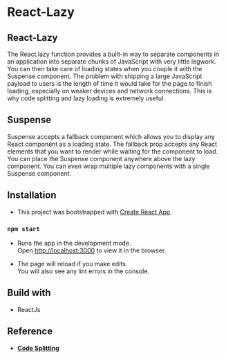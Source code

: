 # React-Lazy

## React-Lazy
The React.lazy function provides a built-in way to separate components in an application into separate chunks of JavaScript with very little legwork. You can then take care of loading states when you couple it with the Suspense component. The problem with shipping a large JavaScript payload to users is the length of time it would take for the page to finish loading, especially on weaker devices and network connections. This is why code splitting and lazy loading is extremely useful.

## Suspense

Suspense accepts a fallback component which allows you to display any React component as a loading state. The fallback prop accepts any React elements that you want to render while waiting for the component to load. You can place the Suspense component anywhere above the lazy component. You can even wrap multiple lazy components with a single Suspense component.

## Installation

- This project was bootstrapped with [Create React App](https://github.com/facebook/create-react-app).

### `npm start`

- Runs the app in the development mode.<br />
  Open [http://localhost:3000](http://localhost:3000) to view it in the browser.

- The page will reload if you make edits.<br />
  You will also see any lint errors in the console.



## Build with

- ReactJs

## Reference

- [**Code Splitting**](https://reactjs.org/docs/code-splitting.html)


